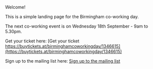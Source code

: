 Welcome!

This is a simple landing page for the Birmingham co-working day.

The next co-working event is on Wednesday 18th September - 9am to 5.30pm. 

Get your ticket here: [Get your ticket https://buytickets.at/birminghamcoworkingday/1346615](https://buytickets.at/birminghamcoworkingday/1346615)

Sign up to the mailing list here: [Sign up to the mailing list](https://dashboard.mailerlite.com/forms/1052687/129176445461202671/share)
